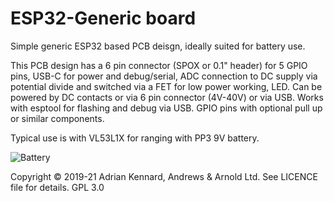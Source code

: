 # ESP32-Generic board

Simple generic ESP32 based PCB deisgn, ideally suited for battery use.

This PCB design has a 6 pin connector (SPOX or 0.1" header) for 5 GPIO pins, USB-C for power and debug/serial, ADC connection to DC supply via potential divide and switched via a FET for low power working, LED. Can be powered by DC contacts or via 6 pin connector (4V-40V) or via USB. Works with esptool for flashing and debug via USB. GPIO pins with optional pull up or similar components.

Typical use is with VL53L1X for ranging with PP3 9V battery.

![Battery](https://user-images.githubusercontent.com/996983/119488601-a9e11300-bd52-11eb-8f39-9f28214a056b.png)

Copyright © 2019-21 Adrian Kennard, Andrews & Arnold Ltd. See LICENCE file for details. GPL 3.0
